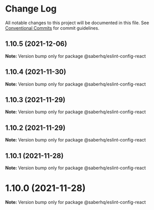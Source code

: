 # Change Log

All notable changes to this project will be documented in this file.
See [Conventional Commits](https://conventionalcommits.org) for commit guidelines.

## 1.10.5 (2021-12-06)

**Note:** Version bump only for package @saberhq/eslint-config-react





## 1.10.4 (2021-11-30)

**Note:** Version bump only for package @saberhq/eslint-config-react





## 1.10.3 (2021-11-29)

**Note:** Version bump only for package @saberhq/eslint-config-react





## 1.10.2 (2021-11-29)

**Note:** Version bump only for package @saberhq/eslint-config-react





## 1.10.1 (2021-11-28)

**Note:** Version bump only for package @saberhq/eslint-config-react





# 1.10.0 (2021-11-28)

**Note:** Version bump only for package @saberhq/eslint-config-react
